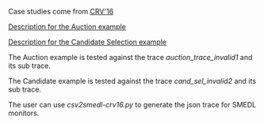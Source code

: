 Case studies come from [CRV'16](https://crv.liflab.ca/wiki/index.php/Main_Page)

[Description for the Auction example](https://crv.liflab.ca/wiki/index.php/Offline_Team2_Benchmark1)

[Description for the Candidate Selection example](https://crv.liflab.ca/wiki/index.php/Offline_Team2_Benchmark2)

The Auction example is tested against the trace *auction_trace_invalid1* and its sub trace.

The Candidate example is tested against the trace  *cand_sel_invalid2* and its sub trace.

The user can use *csv2smedl-crv16.py* to generate the json trace for SMEDL monitors.

